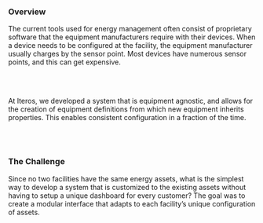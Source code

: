 
### Overview
<p><span class="drop-cap">T</span>he current tools used for energy management often consist of proprietary software that the equipment manufacturers require with their devices. When a device needs to be configured at the facility, the equipment manufacturer usually charges by the sensor point. Most devices have numerous sensor points, and this can get expensive.</p>
<br>
<br>
<p> At Iteros, we developed a system that is equipment agnostic, and allows for the creation of equipment definitions from which new equipment inherits properties. This enables consistent configuration in a fraction of the time.</p>

<br>
<br>

### The Challenge
<p>Since no two facilities have the same energy assets, what is the simplest way to develop a system that is customized to the existing assets without having to setup a unique dashboard for every customer? The goal was to create a modular interface that adapts to each facility’s unique configuration of assets.</p>

